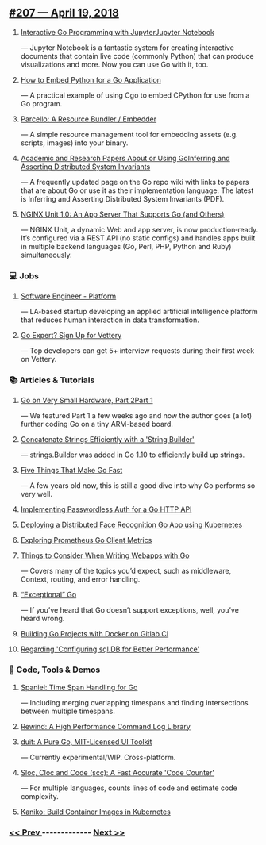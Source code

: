 ## [#207 — April 19, 2018](https://golangweekly.com/issues/207)

1. [Interactive Go Programming with JupyterJupyter Notebook](https://golangweekly.com/link/45886/web)

     — Jupyter Notebook is a fantastic system for creating interactive documents that contain live code (commonly Python) that can produce visualizations and more. Now you can use Go with it, too.
1. [How to Embed Python for a Go Application](https://golangweekly.com/link/45888/web)

     — A practical example of using Cgo to embed CPython for use from a Go program.
1. [Parcello: A Resource Bundler / Embedder](https://golangweekly.com/link/45890/web)

     — A simple resource management tool for embedding assets (e.g. scripts, images) into your binary.
1. [Academic and Research Papers About or Using GoInferring and Asserting Distributed System Invariants](https://golangweekly.com/link/45891/web)

     — A frequently updated page on the Go repo wiki with links to papers that are about Go or use it as their implementation language. The latest is Inferring and Asserting Distributed System Invariants (PDF).
1. [NGINX Unit 1.0: An App Server That Supports Go (and Others)](https://golangweekly.com/link/45893/web)

     — NGINX Unit, a dynamic Web and app server, is now production‑ready. It’s configured via a REST API (no static configs) and handles apps built in multiple backend languages (Go, Perl, PHP, Python and Ruby) simultaneously.
### 💻 Jobs

1. [Software Engineer - Platform](https://golangweekly.com/link/45895/web)

     — LA-based startup developing an applied artificial intelligence platform that reduces human interaction in data transformation.
1. [Go Expert? Sign Up for Vettery](https://golangweekly.com/link/45894/web)

     — Top developers can get 5+ interview requests during their first week on Vettery.
###  📚 Articles & Tutorials

1. [Go on Very Small Hardware, Part 2Part 1](https://golangweekly.com/link/45896/web)

     — We featured Part 1 a few weeks ago and now the author goes (a lot) further coding Go on a tiny ARM-based board.
1. [Concatenate Strings Efficiently with a 'String Builder'](https://golangweekly.com/link/45898/web)

     — strings.Builder was added in Go 1.10 to efficiently build up strings.
1. [Five Things That Make Go Fast](https://golangweekly.com/link/45900/web)

     — A few years old now, this is still a good dive into why Go performs so very well.
1. [Implementing Passwordless Auth for a Go HTTP API](https://golangweekly.com/link/45901/web)

1. [Deploying a Distributed Face Recognition Go App using Kubernetes](https://golangweekly.com/link/45902/web)

1. [Exploring Prometheus Go Client Metrics](https://golangweekly.com/link/45903/web)

1. [Things to Consider When Writing Webapps with Go](https://golangweekly.com/link/45904/web)

     — Covers many of the topics you’d expect, such as middleware, Context, routing, and error handling.
1. [“Exceptional” Go](https://golangweekly.com/link/45905/web)

     — If you’ve heard that Go doesn’t support exceptions, well, you’ve heard wrong.
1. [Building Go Projects with Docker on Gitlab CI](https://golangweekly.com/link/45907/web)

1. [Regarding 'Configuring sql.DB for Better Performance'](https://golangweekly.com/link/45910/web)

### 🔧 Code, Tools & Demos

1. [Spaniel: Time Span Handling for Go](https://golangweekly.com/link/45911/web)

     — Including merging overlapping timespans and finding intersections between multiple timespans.
1. [Rewind: A High Performance Command Log Library](https://golangweekly.com/link/45915/web)

1. [duit: A Pure Go, MIT-Licensed UI Toolkit](https://golangweekly.com/link/45916/web)

     — Currently experimental/WIP. Cross-platform.
1. [Sloc, Cloc and Code (scc): A Fast Accurate 'Code Counter'](https://golangweekly.com/link/45918/web)

     — For multiple languages, counts lines of code and estimate code complexity.
1. [Kaniko: Build Container Images in Kubernetes](https://golangweekly.com/link/45920/web)


### [ << Prev ](golangweekly-206.md) ------------- [ Next >> ](golangweekly-208.md)